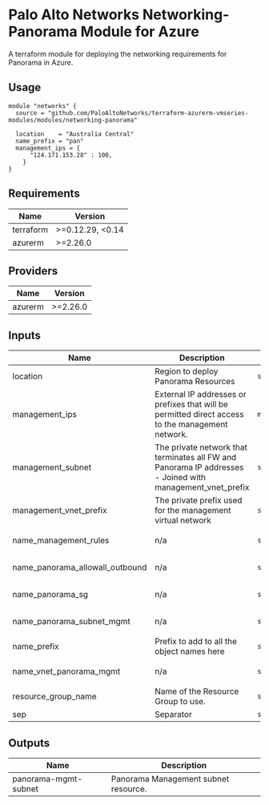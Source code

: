 Palo Alto Networks Networking-Panorama Module for Azure
===========

A terraform module for deploying the networking requirements for Panorama in Azure.

Usage
-----

```hcl
module "networks" {
  source = "github.com/PaloAltoNetworks/terraform-azurerm-vmseries-modules/modules/networking-panorama"

  location    = "Australia Central"
  name_prefix = "pan"
  management_ips = {
      "124.171.153.28" : 100,
    }
}
```

<!-- BEGINNING OF PRE-COMMIT-TERRAFORM DOCS HOOK -->
## Requirements

| Name | Version |
|------|---------|
| terraform | >=0.12.29, <0.14 |
| azurerm | >=2.26.0 |

## Providers

| Name | Version |
|------|---------|
| azurerm | >=2.26.0 |

## Inputs

| Name | Description | Type | Default | Required |
|------|-------------|------|---------|:--------:|
| location | Region to deploy Panorama Resources | `string` | n/a | yes |
| management\_ips | External IP addresses or prefixes that will be permitted direct access to the management network. | `map(any)` | n/a | yes |
| management\_subnet | The private network that terminates all FW and Panorama IP addresses - Joined with management\_vnet\_prefix | `string` | `"0.0/24"` | no |
| management\_vnet\_prefix | The private prefix used for the management virtual network | `string` | `"10.255."` | no |
| name\_management\_rules | n/a | `string` | `"panorama-mgmt-sgrule"` | no |
| name\_panorama\_allowall\_outbound | n/a | `string` | `"panorama-allowall-outbound"` | no |
| name\_panorama\_sg | n/a | `string` | `"sg-panorama-mgmt"` | no |
| name\_panorama\_subnet\_mgmt | n/a | `string` | `"net-panorama-mgmt"` | no |
| name\_prefix | Prefix to add to all the object names here | `string` | n/a | yes |
| name\_vnet\_panorama\_mgmt | n/a | `string` | `"vnet-panorama-mgmt"` | no |
| resource\_group\_name | Name of the Resource Group to use. | `string` | n/a | yes |
| sep | Separator | `string` | `"-"` | no |

## Outputs

| Name | Description |
|------|-------------|
| panorama-mgmt-subnet | Panorama Management subnet resource. |

<!-- END OF PRE-COMMIT-TERRAFORM DOCS HOOK -->
